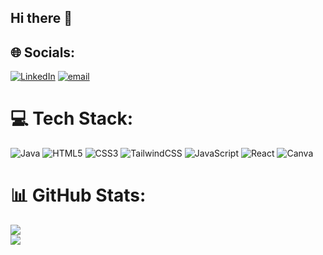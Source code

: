 ## Hi there 👋

## 🌐 Socials:
[![LinkedIn](https://img.shields.io/badge/LinkedIn-%230077B5.svg?logo=linkedin&logoColor=white)](https://linkedin.com/in/www.linkedin.com/in/purvesha) [![email](https://img.shields.io/badge/Email-D14836?logo=gmail&logoColor=white)](mailto:PI.NEWX01@GMAIL.COM) 

# 💻 Tech Stack:
![Java](https://img.shields.io/badge/java-%23ED8B00.svg?style=for-the-badge&logo=openjdk&logoColor=white) ![HTML5](https://img.shields.io/badge/html5-%23E34F26.svg?style=for-the-badge&logo=html5&logoColor=white) ![CSS3](https://img.shields.io/badge/css3-%231572B6.svg?style=for-the-badge&logo=css3&logoColor=white) ![TailwindCSS](https://img.shields.io/badge/tailwindcss-%2338B2AC.svg?style=for-the-badge&logo=tailwind-css&logoColor=white) ![JavaScript](https://img.shields.io/badge/javascript-%23323330.svg?style=for-the-badge&logo=javascript&logoColor=%23F7DF1E) ![React](https://img.shields.io/badge/react-%2320232a.svg?style=for-the-badge&logo=react&logoColor=%2361DAFB) ![Canva](https://img.shields.io/badge/Canva-%2300C4CC.svg?style=for-the-badge&logo=Canva&logoColor=white) 
# 📊 GitHub Stats:
<!--![](https://github-readme-stats.vercel.app/api?username=prug-fim&theme=merko&hide_border=true&include_all_commits=false&count_private=false)<br/>-->
![](https://nirzak-streak-stats.vercel.app/?user=prug-fim&theme=merko&hide_border=true)<br/>
![](https://github-readme-stats.vercel.app/api/top-langs/?username=prug-fim&theme=merko&hide_border=true&include_all_commits=false&count_private=false&layout=compact)
<!--
## 🏆 GitHub Trophies
![](https://github-profile-trophy.vercel.app/?username=prug-fim&theme=merko&no-frame=false&no-bg=true&margin-w=4)

---
[![](https://visitcount.itsvg.in/api?id=prug-fim&icon=0&color=12)](https://visitcount.itsvg.in)

<!-- Proudly created with GPRM ( https://gprm.itsvg.in ) -->
<!--
**prug-fim/prug-fim** is a ✨ _special_ ✨ repository because its `README.md` (this file) appears on your GitHub profile.

Here are some ideas to get you started:

- 🔭 I’m currently working on ...
- 🌱 I’m currently learning ...
- 👯 I’m looking to collaborate on ...
- 🤔 I’m looking for help with ...
- 💬 Ask me about ...
- 📫 How to reach me: ...
- 😄 Pronouns: ...
- ⚡ Fun fact: ...
-->

